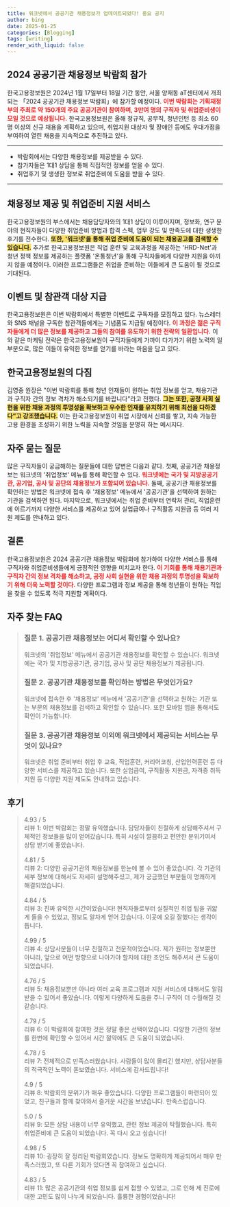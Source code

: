 ```yaml
---
title: 워크넷에서 공공기관 채용정보가 업데이트되었다! 중요 공지
author: bing
date: 2025-01-25
categories: [Blogging]
tags: [writing]
render_with_liquid: false
---
```



<h2 id='2024_공공기관_채용정보_박람회_참가'>2024 공공기관 채용정보 박람회 참가</h2>

<p>한국고용정보원은 2024년 1월 17일부터 18일 기간 동안, 서울 양재동 aT센터에서 개최되는 「2024 공공기관 채용정보 박람회」에 참가할 예정이다. <b><span style="color: #ee2323;">이번 박람회는 기획재정부의 주최로 약 150개의 주요 공공기관이 참여하며, 3만여 명의 구직자 및 취업준비생이 모일 것으로 예상됩니다.</span></b> 한국고용정보원은 올해 정규직, 공무직, 청년인턴 등 최소 60명 이상의 신규 채용을 계획하고 있으며, 취업지원 대상자 및 장애인 등에도 우대가점을 부여하여 열린 채용을 지속적으로 추진하고 있다.</p>

<hr />

<ul>
    <li>박람회에서는 다양한 채용정보를 제공받을 수 있다.</li>
    <li>참가자들은 1대1 상담을 통해 직접적인 정보를 얻을 수 있다.</li>
    <li>취업후기 및 생생한 정보로 취업준비에 도움을 받을 수 있다.</li>
</ul>

<hr />

<h2 id='채용정보_제공_및_취업준비_지원_서비스'>채용정보 제공 및 취업준비 지원 서비스</h2>

<p>한국고용정보원의 부스에서는 채용담당자와의 1대1 상담이 이루어지며, 정보화, 연구 분야의 현직자들이 다양한 취업준비 방법과 합격 스펙, 업무 강도 및 만족도에 대한 생생한 후기를 전수한다. <b><span style="background-color: #ffe066;">또한, '워크넷'을 통해 취업 준비에 도움이 되는 채용공고를 검색할 수 있습니다.</span></b> 추가로 한국고용정보원은 직업 훈련 및 교육과정을 제공하는 'HRD-Net'과 청년 정책 정보를 제공하는 플랫폼 '온통청년'을 통해 구직자들에게 다양한 지원을 아끼지 않을 예정이다. 이러한 프로그램들은 취업을 준비하는 이들에게 큰 도움이 될 것으로 기대된다.</p>

<h2 id='이벤트_및_참관객_대상_지급'>이벤트 및 참관객 대상 지급</h2>

<p>한국고용정보원은 이번 박람회에서 특별한 이벤트로 구독자를 모집하고 있다. 뉴스레터와 SNS 채널을 구독한 참관객들에게는 기념품도 지급될 예정이다. <b><span style="color: #ee2323;">이 과정은 젊은 구직자들에게 더 많은 정보를 제공하고 그들의 참여를 유도하기 위한 전략의 일환입니다.</span></b> 이와 같은 마케팅 전략은 한국고용정보원이 구직자들에게 가까이 다가가기 위한 노력의 일부분으로, 많은 이들이 유익한 정보를 얻기를 바라는 마음을 담고 있다.</p>

<h2 id='한국고용정보원의_다짐'>한국고용정보원의 다짐</h2>

<p>김영중 원장은 "이번 박람회를 통해 청년 인재들이 원하는 취업 정보를 얻고, 채용기관과 구직자 간의 정보 격차가 해소되기를 바랍니다"라고 전했다. <b><span style="background-color: #ffe066;">그는 또한, 공정 사회 실현을 위한 채용 과정의 투명성을 확보하고 우수한 인재를 유치하기 위해 최선을 다하겠다”고 강조했습니다.</span></b> 이는 한국고용정보원이 취업 시장에서 신뢰를 쌓고, 지속 가능한 고용 환경을 조성하기 위한 노력을 지속할 것임을 분명히 하는 메시지다.</p>

<h2 id='자주_묻는_질문'>자주 묻는 질문</h2>

<p>많은 구직자들이 궁금해하는 질문들에 대한 답변은 다음과 같다. 첫째, 공공기관 채용정보는 워크넷의 '취업정보' 메뉴를 통해 확인할 수 있다. <b><span style="color: #ee2323;">워크넷에는 국가 및 지방공공기관, 공기업, 공사 및 공단의 채용정보가 포함되어 있습니다.</span></b> 둘째, 공공기관 채용정보를 확인하는 방법은 워크넷에 접속 후 '채용정보' 메뉴에서 '공공기관'을 선택하여 원하는 기관을 검색하면 된다. 마지막으로, 워크넷에서는 취업 준비부터 연락처 관리, 직업훈련에 이르기까지 다양한 서비스를 제공하고 있어 실업급여나 구직활동 지원금 등 여러 지원 제도를 안내하고 있다.</p>

<h2 id='결론'>결론</h2>

<p>한국고용정보원은 2024 공공기관 채용정보 박람회에 참가하여 다양한 서비스를 통해 구직자와 취업준비생들에게 긍정적인 영향을 미치고자 한다. <b><span style="color: #ee2323;">이 기회를 통해 채용기관과 구직자 간의 정보 격차를 해소하고, 공정 사회 실현을 위한 채용 과정의 투명성을 확보하기 위해 더욱 노력할 것이다.</span></b> 다양한 프로그램과 정보 제공을 통해 청년들이 원하는 직업을 찾을 수 있도록 적극 지원할 계획이다.</p>


<h2 id='자주_찾는_FAQ'>자주 찾는 FAQ</h2>
<div itemscope="" itemtype="https://schema.org/FAQPage"> 
<blockquote> 
<div itemscope="" itemprop="mainEntity" itemtype="https://schema.org/Question"> 
<h3 itemprop="name">질문 1. 공공기관 채용정보는 어디서 확인할 수 있나요?</h3> 
<div itemscope="" itemprop="acceptedAnswer" itemtype="https://schema.org/Answer"> 
<span itemprop="text"> 
<p>워크넷의 '취업정보' 메뉴에서 공공기관 채용정보를 확인할 수 있습니다. 워크넷에는 국가 및 지방공공기관, 공기업, 공사 및 공단 채용정보가 제공됩니다.</p> 
</span> 
</div> 
</div> 

<div itemscope="" itemprop="mainEntity" itemtype="https://schema.org/Question"> 
<h3 itemprop="name">질문 2. 공공기관 채용정보를 확인하는 방법은 무엇인가요?</h3> 
<div itemscope="" itemprop="acceptedAnswer" itemtype="https://schema.org/Answer"> 
<span itemprop="text"> 
<p>워크넷에 접속한 후 '채용정보' 메뉴에서 '공공기관'을 선택하고 원하는 기관 또는 부문의 채용정보를 검색하고 확인할 수 있습니다. 또한 모바일 앱을 통해서도 확인이 가능합니다.</p> 
</span> 
</div> 
</div> 

<div itemscope="" itemprop="mainEntity" itemtype="https://schema.org/Question"> 
<h3 itemprop="name">질문 3. 공공기관 채용정보 이외에 워크넷에서 제공되는 서비스는 무엇이 있나요?</h3> 
<div itemscope="" itemprop="acceptedAnswer" itemtype="https://schema.org/Answer"> 
<span itemprop="text"> 
<p>워크넷은 취업 준비부터 취업 후 교육, 직업훈련, 커리어코칭, 산업인력훈련 등 다양한 서비스를 제공하고 있습니다. 또한 실업급여, 구직활동 지원금, 자격증 취득 지원 등 다양한 지원 제도도 안내하고 있습니다.</p> 
</span> 
</div> 
</div> 
</blockquote> 
</div>
<h2 id='후기'>후기</h2>
<div itemscope itemtype="https://schema.org/Product">
  <blockquote>
  <div itemprop="review" itemscope itemtype="https://schema.org/Review">
      <div itemprop="reviewRating" itemscope itemtype="https://schema.org/Rating"> <span itemprop="ratingValue">4.93</span> / <span itemprop="bestRating">5</span> </div>
      <span itemprop="reviewBody">리뷰 1: 이번 박람회는 정말 유익했습니다. 담당자들이 친절하게 상담해주셔서 구체적인 정보들을 많이 얻어갔습니다. 특히 시설이 깔끔하고 편안한 분위기여서 상담 받기에 좋았습니다.</span>
  </div>
  <br>
  <div itemprop="review" itemscope itemtype="https://schema.org/Review">
      <div itemprop="reviewRating" itemscope itemtype="https://schema.org/Rating"> <span itemprop="ratingValue">4.81</span> / <span itemprop="bestRating">5</span> </div>
      <span itemprop="reviewBody">리뷰 2: 다양한 공공기관의 채용정보를 한눈에 볼 수 있어 좋았습니다. 각 기관의 세부 정보에 대해서도 자세히 설명해주셨고, 제가 궁금했던 부분들이 명쾌하게 해결되었습니다.</span>
  </div>
  <br>
  <div itemprop="review" itemscope itemtype="https://schema.org/Review">
      <div itemprop="reviewRating" itemscope itemtype="https://schema.org/Rating"> <span itemprop="ratingValue">4.84</span> / <span itemprop="bestRating">5</span> </div>
      <span itemprop="reviewBody">리뷰 3: 진짜 유익한 시간이었습니다! 현직자들로부터 실질적인 취업 팁을 귀얇게 들을 수 있었고, 정보도 알차게 얻어 갔습니다. 이곳에 오길 잘했다는 생각이 듭니다.</span>
  </div>
  <br>
  <div itemprop="review" itemscope itemtype="https://schema.org/Review">
      <div itemprop="reviewRating" itemscope itemtype="https://schema.org/Rating"> <span itemprop="ratingValue">4.99</span> / <span itemprop="bestRating">5</span> </div>
      <span itemprop="reviewBody">리뷰 4: 상담사분들이 너무 친절하고 전문적이었습니다. 제가 원하는 정보뿐만 아니라, 앞으로 어떤 방향으로 나아가야 할지에 대한 조언도 해주셔서 큰 도움이 되었습니다.</span>
  </div>
  <br>
  <div itemprop="review" itemscope itemtype="https://schema.org/Review">
      <div itemprop="reviewRating" itemscope itemtype="https://schema.org/Rating"> <span itemprop="ratingValue">4.76</span> / <span itemprop="bestRating">5</span> </div>
      <span itemprop="reviewBody">리뷰 5: 채용정보뿐만 아니라 여러 교육 프로그램과 지원 서비스에 대해서도 알림 받을 수 있어서 좋았습니다. 이렇게 다양하게 도움을 주니 구직이 더 수월해질 것 같습니다.</span>
  </div>
  <br>
  <div itemprop="review" itemscope itemtype="https://schema.org/Review">
      <div itemprop="reviewRating" itemscope itemtype="https://schema.org/Rating"> <span itemprop="ratingValue">4.79</span> / <span itemprop="bestRating">5</span> </div>
      <span itemprop="reviewBody">리뷰 6: 이 박람회에 참여한 것은 정말 좋은 선택이었습니다. 다양한 기관의 정보를 한번에 확인할 수 있어서 시간 절약에도 큰 도움이 되었습니다.</span>
  </div>
  <br>
  <div itemprop="review" itemscope itemtype="https://schema.org/Review">
      <div itemprop="reviewRating" itemscope itemtype="https://schema.org/Rating"> <span itemprop="ratingValue">4.78</span> / <span itemprop="bestRating">5</span> </div>
      <span itemprop="reviewBody">리뷰 7: 전체적으로 만족스러웠습니다. 사람들이 많이 몰리긴 했지만, 상담사분들의 적극적인 노력이 돋보였습니다. 서비스에 감사드립니다!</span>
  </div>
  <br>
  <div itemprop="review" itemscope itemtype="https://schema.org/Review">
      <div itemprop="reviewRating" itemscope itemtype="https://schema.org/Rating"> <span itemprop="ratingValue">4.9</span> / <span itemprop="bestRating">5</span> </div>
      <span itemprop="reviewBody">리뷰 8: 박람회의 분위기가 매우 좋았습니다. 다양한 프로그램들이 마련되어 있었고, 친구들과 함께 찾아와서 즐거운 시간을 보냈습니다. 만족스럽습니다.</span>
  </div>
  <br>
  <div itemprop="review" itemscope itemtype="https://schema.org/Review">
      <div itemprop="reviewRating" itemscope itemtype="https://schema.org/Rating"> <span itemprop="ratingValue">5.0</span> / <span itemprop="bestRating">5</span> </div>
      <span itemprop="reviewBody">리뷰 9: 모든 상담 내용이 너무 유익했고, 관련 정보 제공이 탁월했습니다. 특히 취업준비에 큰 도움이 되었습니다. 꼭 다시 오고 싶습니다!</span>
  </div>
  <br>
  <div itemprop="review" itemscope itemtype="https://schema.org/Review">
      <div itemprop="reviewRating" itemscope itemtype="https://schema.org/Rating"> <span itemprop="ratingValue">4.98</span> / <span itemprop="bestRating">5</span> </div>
      <span itemprop="reviewBody">리뷰 10: 굉장히 잘 정리된 박람회였습니다. 정보도 명확하게 제공되어서 매우 만족스러웠고, 또 다른 기회가 있다면 꼭 참여하고 싶습니다.</span>
  </div>
  <br>
  <div itemprop="review" itemscope itemtype="https://schema.org/Review">
      <div itemprop="reviewRating" itemscope itemtype="https://schema.org/Rating"> <span itemprop="ratingValue">4.83</span> / <span itemprop="bestRating">5</span> </div>
      <span itemprop="reviewBody">리뷰 11: 많은 공공기관의 취업 정보를 쉽게 접할 수 있었고, 그로 인해 제 진로에 대한 고민도 많이 나누게 되었습니다. 훌륭한 경험이었습니다!</span>
  </div>
  </blockquote>
</div>
